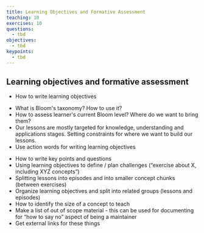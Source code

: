 ```yaml
---
title: Learning Objectives and Formative Assessment
teaching: 10
exercises: 10
questions:
  - tbd
objectives:
  - tbd
keypoints:
  - tbd
---
```


## Learning objectives and formative assessment

*  How to write learning objectives
  - What is Bloom's taxonomy? How to use it?
  - How to assess learner's current Bloom level? Where do we want to bring them?
  - Our lessons are mostly targeted for knowledge, understanding and applications stages. Setting constraints for where we want to build our lessons.
  - Use action words for writing learning objectives
* How to write key points and questions
* Using learning objectives to define / plan challenges (“exercise about X, including XYZ concepts”)
* Splitting lessons into episodes and into smaller concept chunks (between exercises)
* Organize learning objectives and split into related groups (lessons and episodes)
* How to identify the size of a concept to teach
* Make a list of out of scope material - this can be used for documenting for “how to say no” aspect of being a maintainer
* Get external links for these things

